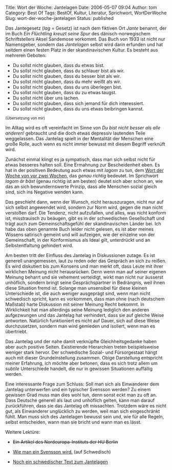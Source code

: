 Title: Wort der Woche: Jantelagen
Date: 2006-05-07 09:04
Author: tom
Category: Best Of
Tags: BestOf, Kultur, Literatur, Sprichwort, WortDerWoche
Slug: wort-der-woche-jantelagen
Status: published

Das Jantegesetz (*lag* = Gesetz) ist nach dem fiktiven Ort *Jante*
benannt, der im Buch *Ein Flüchtling kreuzt seine Spur* des
dänisch-norwegischem Schriftstellers Aksel Sandemose vorkommt. Das Buch
von 1933 ist nicht nur Namensgeber, sondern das *Jantelagen* selbst wird
darin erfunden und hat seitdem einen festen Platz in der skandinavischen
Kultur. Es besteht aus mehreren Geboten:  
<!--more-->

-   Du sollst nicht glauben, dass du etwas bist.
-   Du sollst nicht glauben, dass du schlauer bist als wir.
-   Du sollst nicht glauben, dass du besser bist als wir.
-   Du sollst nicht glauben, dass du mehr weißt als wir.
-   Du sollst nicht glauben, dass du uns überlegen bist.
-   Du sollst nicht glauben, dass du zu etwas taugst.
-   Du sollst nicht über uns lachen.
-   Du sollst nicht glauben, dass sich jemand für dich interessiert.
-   Du sollst nicht glauben, dass du uns etwas beibringen kannst.

<small>(Übersetzung von mir)</small>

Im Alltag wird es oft vereinfacht im Sinne von *Du bist nicht besser als
alle anderen!* gebraucht und die doch etwas depressiv lautenden Teile
weggelassen. Das Jantelag spielt in der Mentalität der Menschen eine
große Rolle, auch wenn es nicht immer bewusst mit diesem Begriff
verknüft wird.

Zunächst einmal klingt es ja sympatisch, dass man sich selbst nicht für
etwas besseres halten soll. Eine Ermahnung zur Bescheidenheit eben. Es
hat in der positiven Bedeutung auch etwas mit *lagom* zu tun, dem [Wort
der Woche von vor zwei
Wochen](http://www.fiket.de/2006/04/23/wort-der-woche-lagom/), das
*genau richtig* bedeutet. Im Sprichwort *lagom är bäst* (genau richtig
ist am besten) deutet sich aber schon an, wie das an sich
bewundernswerte Prinzip, dass alle Menschen sozial gleich sind, sich ins
Negative wenden kann.

Das geschieht dann, wenn der Wunsch, nicht herauszuragen, nicht nur auf
sich selbst angewendet wird, sondern zur Norm wird, gegen die man nicht
verstoßen darf. Die Tendenz, nicht aufzufallen, und alles, was nicht
konform ist, misstrauisch zu beäugen, gibt es in der schwedischen
Gesellschaft und trägt auch zum Gemeinschaftsgefühl der skandinavischen
Länder bei. Ich habe das oben genannte Buch leider nicht gelesen, es ist
aber meines Wissens satirisch gemeint und will aufzeigen, wie der
einzelne von der Gemeinschaft, in der Konformismus als Ideal gilt,
unterdrückt und an Selbstentfaltung gehindert wird.

Am besten tritt der Einfluss des Jantelag in Diskussionen zutage. Es ist
generell unangemessen, laut zu reden oder das Gespräch an sich zu
reißen. Es wird diskutiert bis zum Konsens und man merkt oft, dass Leute
mit ihrer wirklichen Meinung nicht herausrücken. Denn wenn man auf
seiner eigenen Meinung beharrt und sie vehement verteidigt, wirkt man
nicht nur äusserst unhöflich, sondern bringt seine Gesprächspartner in
Bedrängnis, weil ihnen diese Situation fremd ist. Solange man unsensibel
für diese kleinen Unterschiede ist, die auch weniger ausgeprägt sind,
wenn man nicht schwedisch spricht, kann es vorkommen, dass man ohne
(nach deutschem Maßstab) harte Diskussion mit seiner Meinung Recht
bekommt. In Wirklichkeit hat man allerdings seine Meinung lediglich den
anderen aufgezwungen und das Jantelag hat verhindert, dass sie auf
gleiche Weise antworten. Natürlich funktioniert es nicht auf Dauer, sich
auf diese Weise durchzusetzen, sondern man wird gemieden und isoliert,
wenn man es übertriebt.

Das Jantelag und der nahe damit verknüpfte Gleichheitsgedanke haben aber
auch positive Seiten. Existierende Hierarchien treten beispielsweise
weniger stark hervor. Der schwedische Sozial- und Fürsorgestaat hängt
auch mit dieser Grundeinstellung zusammen. Obige Darstellung entspricht
meiner Erfahrung, ich möchte aber betonen, dass es sich trotz allem um
*subtile* Unterschiede handelt, die nur in gewissen Situationen
auffällig werden.

Eine interessante Frage zum Schluss: Soll man sich als Einwanderer dem
Jantelag unterwerfen und ein typischer Svensson werden? Zu einem
gewissen Grad muss man dies wohl tun, denn sonst eckt man zu oft an.
Dass Deutsche generell als laut und unhöflich gelten, kann man darauf
zurückführen, dass sie das Jantelag oft missachten. Trotzdem wäre es
nicht gut, als Einwanderer unglücklich zu werden, weil man sich
eingeschränkt fühlt. Man muss sich des Jantelagen bewusst sein und, wie
für alle Regeln, selbst entscheiden, wann man sie bricht und wann man es
lässt.

Weitere Lektüre:

-   ~~Ein Artikel des Nordeuropa-Instituts der HU Berlin~~
-   [Wie man ein Svensson
    wird.](http://www.gringo.se/articles.asp?do=arkiv&typ=Svenssonskolan&id=24)
    (auf Schwedisch)

-   [Noch ein schwedischer Text zum
    Jantelagen](http://web.telia.com/~u86600410/jantelagen.html)

